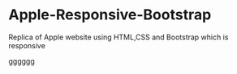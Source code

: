 # Apple-Responsive-Bootstrap
 Replica of Apple website using HTML,CSS and Bootstrap which is responsive

gggggg
